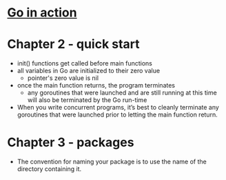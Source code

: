 # [Go in action](https://www.goodreads.com/book/show/22727352-go-in-action?from_search=true)
# Chapter 2 - quick start
- init() functions get called before main functions
- all variables in Go are initialized to their zero value
	- pointer's zero value is nil
- once the main function returns, the program terminates
	- any goroutines that were launched and are still running at this time will also be terminated by the Go run-time
- When you write concurrent programs, it’s best to cleanly terminate any goroutines that were launched prior to letting the main function return.

# Chapter 3 - packages
- The convention for naming your package is to use the name of the directory containing it.


